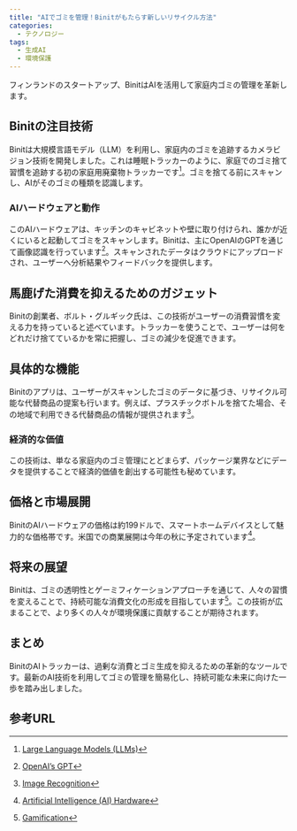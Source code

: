 ```yaml
---
title: "AIでゴミを管理！Binitがもたらす新しいリサイクル方法"
categories:
  - テクノロジー
tags:
  - 生成AI
  - 環境保護
---
```


フィンランドのスタートアップ、BinitはAIを活用して家庭内ゴミの管理を革新します。

## Binitの注目技術
Binitは大規模言語モデル（LLM）を利用し、家庭内のゴミを追跡するカメラビジョン技術を開発しました。これは睡眠トラッカーのように、家庭でのゴミ捨て習慣を追跡する初の家庭用廃棄物トラッカーです[^1]。ゴミを捨てる前にスキャンし、AIがそのゴミの種類を認識します。

### AIハードウェアと動作
このAIハードウェアは、キッチンのキャビネットや壁に取り付けられ、誰かが近くにいると起動してゴミをスキャンします。Binitは、主にOpenAIのGPTを通じて画像認識を行っています[^2]。スキャンされたデータはクラウドにアップロードされ、ユーザーへ分析結果やフィードバックを提供します。

## 馬鹿げた消費を抑えるためのガジェット
Binitの創業者、ボルト・グルギック氏は、この技術がユーザーの消費習慣を変える力を持っていると述べています。トラッカーを使うことで、ユーザーは何をどれだけ捨てているかを常に把握し、ゴミの減少を促進できます。

## 具体的な機能
Binitのアプリは、ユーザーがスキャンしたゴミのデータに基づき、リサイクル可能な代替商品の提案も行います。例えば、プラスチックボトルを捨てた場合、その地域で利用できる代替商品の情報が提供されます[^3]。

### 経済的な価値
この技術は、単なる家庭内のゴミ管理にとどまらず、パッケージ業界などにデータを提供することで経済的価値を創出する可能性も秘めています。

## 価格と市場展開
BinitのAIハードウェアの価格は約199ドルで、スマートホームデバイスとして魅力的な価格帯です。米国での商業展開は今年の秋に予定されています[^4]。

## 将来の展望
Binitは、ゴミの透明性とゲーミフィケーションアプローチを通じて、人々の習慣を変えることで、持続可能な消費文化の形成を目指しています[^5]。この技術が広まることで、より多くの人々が環境保護に貢献することが期待されます。

## まとめ
BinitのAIトラッカーは、過剰な消費とゴミ生成を抑えるための革新的なツールです。最新のAI技術を利用してゴミの管理を簡易化し、持続可能な未来に向けた一歩を踏み出しました。

## 参考URL
[^1]:[Large Language Models (LLMs)](https://atmarkit.itmedia.co.jp/ait/articles/2303/13/news013.html)
[^2]:[OpenAI’s GPT](https://openai.com/)
[^3]:[Image Recognition](https://tohan-denshi.co.jp/technical-information/7896/#:~:text=%E3%83%91%E3%82%BF%E3%83%BC%E3%83%B3%E8%AA%8D%E8%AD%98%E6%8A%80%E8%A1%93%E3%81%AE%E4%B8%80%E7%A8%AE,%E5%88%A4%E5%88%A5%E3%82%92%E8%A1%8C%E3%81%86%E4%BA%8B%E3%81%A7%E3%81%99%E3%80%82)
[^4]:[Artificial Intelligence (AI) Hardware](https://www.intel.co.jp/content/www/jp/ja/artificial-intelligence/hardware.html)
[^5]:[Gamification](https://smmlab.jp/article/what-is-gamification/)
